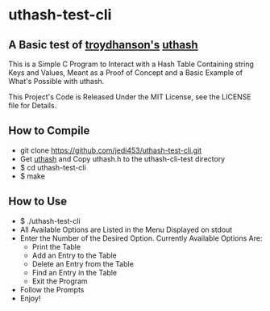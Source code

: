 
uthash-test-cli
===============

A Basic test of [troydhanson's](http://troydhanson.github.io/ "troydhanson") [uthash](http://troydhanson.github.io/uthash/ "uthash")
------------------------------------------------------------------------------------------------------------------------------------

This is a Simple C Program to Interact with a Hash Table Containing string Keys and Values, Meant as a Proof of Concept and a Basic Example of What's Possible with uthash.

This Project's Code is Released Under the MIT License, see the LICENSE file for Details.

How to Compile
--------------

- git clone https://github.com/jedi453/uthash-test-cli.git
- Get [uthash](http://troydhanson.github.io/uthash/ "uthash") and Copy uthash.h to the uthash-cli-test directory
- $ cd uthash-test-cli
- $ make

How to Use
----------

- $ ./uthash-test-cli
- All Available Options are Listed in the Menu Displayed on stdout
- Enter the Number of the Desired Option. Currently Available Options Are:
  - Print the Table
  - Add an Entry to the Table
  - Delete an Entry from the Table
  - Find an Entry in the Table
  - Exit the Program
- Follow the Prompts
- Enjoy!
